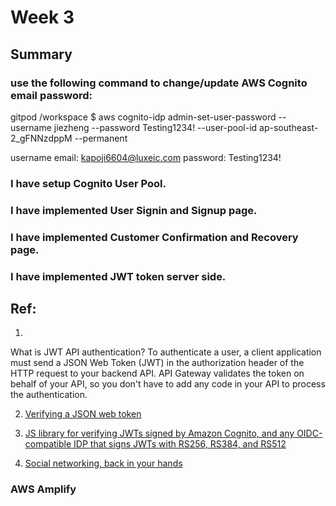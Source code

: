 # Week 3
## Summary
### use the following command to change/update AWS Cognito email password:
gitpod /workspace $ aws cognito-idp admin-set-user-password --username jiezheng --password Testing1234! --user-pool-id ap-southeast-2_gFNNzdppM --permanent

username email: kapoji6604@luxeic.com
password: Testing1234!

### I have setup Cognito User Pool.

### I have implemented User Signin and Signup page.

### I have implemented Customer Confirmation and Recovery page.

### I have implemented JWT token server side.

## Ref:
1.
What is JWT API authentication?
To authenticate a user, a client application must send a JSON Web Token (JWT) in the authorization header of the HTTP request to your backend API. API Gateway validates the token on behalf of your API, so you don't have to add any code in your API to process the authentication.

2. [Verifying a JSON web token](https://docs.aws.amazon.com/cognito/latest/developerguide/amazon-cognito-user-pools-using-tokens-verifying-a-jwt.html)

3. [JS library for verifying JWTs signed by Amazon Cognito, and any OIDC-compatible IDP that signs JWTs with RS256, RS384, and RS512](https://github.com/awslabs/aws-jwt-verify)

4. [Social networking, back in your hands](https://fediverse.info/)
### AWS Amplify